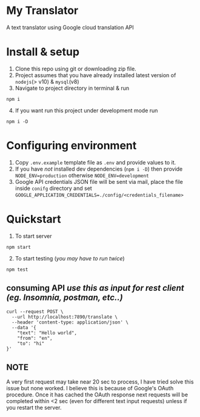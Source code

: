 # My Translator
A text translator using Google cloud translation API


# Install & setup

1. Clone this repo using git or downloading zip file.
2. Project assumes that you have already installed latest version of  `nodejs`(> v10) & `mysql`(v8)
3. Navigate to project directory in terminal & run 
  ```
  npm i
  ```

4. If you want run this project under development mode run 
  ```
  npm i -D
  ```

# Configuring environment

1. Copy `.env.example` template file as `.env` and provide values to it.
2. If you have *not* installed dev dependencies (`npm i -D`) then provide `NODE_ENV=production` otherwise `NODE_ENV=development`
3. Google API credentials JSON file will be sent via mail, place the file inside `conifg` directory and set
  `GOOGLE_APPLICATION_CREDENTIALS=./config/<credentials_filename>`


# Quickstart

1. To start server
  ```
  npm start
  ``` 
2. To start testing (*you may have to run twice*)
  ```
  npm test
  ``` 


## consuming API *use this as input for rest client (eg. Insomnia, postman, etc..)*
```
curl --request POST \
  --url http://localhost:7890/translate \
  --header 'content-type: application/json' \
  --data '{
	"text": "Hello world",
	"from": "en",
	"to": "hi"
}'
```

## NOTE
A very first request may take near 20 sec to process, I have tried solve this issue but none worked. 
I believe this is because of Google's OAuth procedure. Once it has cached the OAuth response next 
requests will be completed within <2 sec (even for different text input requests) unless if you restart the server.
